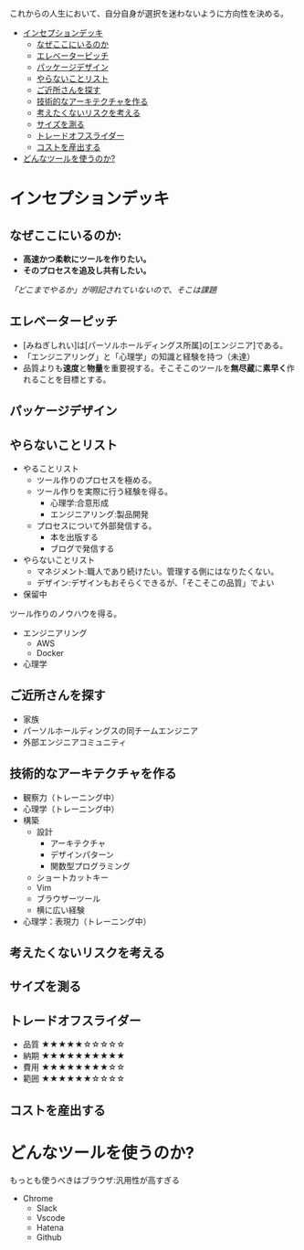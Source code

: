 
これからの人生において、自分自身が選択を迷わないように方向性を決める。

- [インセプションデッキ](#インセプションデッキ)
  - [なぜここにいるのか](#なぜここにいるのか)
  - [エレベーターピッチ](#エレベーターピッチ)
  - [パッケージデザイン](#パッケージデザイン)
  - [やらないことリスト](#やらないことリスト)
  - [ご近所さんを探す](#ご近所さんを探す)
  - [技術的なアーキテクチャを作る](#技術的なアーキテクチャを作る)
  - [考えたくないリスクを考える](#考えたくないリスクを考える)
  - [サイズを測る](#サイズを測る)
  - [トレードオフスライダー](#トレードオフスライダー)
  - [コストを産出する](#コストを産出する)
- [どんなツールを使うのか?](#どんなツールを使うのか)


# インセプションデッキ

## なぜここにいるのか:

- **高速かつ柔軟にツールを作りたい。**
- **そのプロセスを追及し共有したい。**

*「どこまでやるか」が明記されていないので、そこは課題*


## エレベーターピッチ

- [みねぎしれい]は[パーソルホールディングス所属]の[エンジニア]である。
- 「エンジニアリング」と「心理学」の知識と経験を持つ（未達）
- 品質よりも**速度**と**物量**を重要視する。そこそこのツールを**無尽蔵**に**素早く**作れることを目標とする。

## パッケージデザイン


## やらないことリスト

- やることリスト
  - ツール作りのプロセスを極める。
  - ツール作りを実際に行う経験を得る。
    - 心理学:合意形成
    - エンジニアリング:製品開発
  - プロセスについて外部発信する。
    - 本を出版する
    - ブログで発信する
- やらないことリスト
  - マネジメント:職人であり続けたい。管理する側にはなりたくない。
  - デザイン:デザインもおそらくできるが、「そこそこの品質」でよい
- 保留中

ツール作りのノウハウを得る。

- エンジニアリング
  - AWS
  - Docker
- 心理学
 

## ご近所さんを探す

- 家族
- パーソルホールディングスの同チームエンジニア
- 外部エンジニアコミュニティ



## 技術的なアーキテクチャを作る

- 観察力（トレーニング中）
- 心理学（トレーニング中）
- 構築
  - 設計
    - アーキテクチャ
    - デザインパターン
    - 関数型プログラミング
  - ショートカットキー
  - Vim
  - ブラウザーツール
  - 横に広い経験
- 心理学：表現力（トレーニング中）


## 考えたくないリスクを考える


## サイズを測る


## トレードオフスライダー


- 品質 ★★★★★☆☆☆☆☆
- 納期 ★★★★★★★★★★
- 費用 ★★★★★★★★☆☆
- 範囲 ★★★★★★☆☆☆☆



## コストを産出する


# どんなツールを使うのか?

もっとも使うべきはブラウザ:汎用性が高すぎる

- Chrome
  - Slack
  - Vscode
  - Hatena
  - Github

